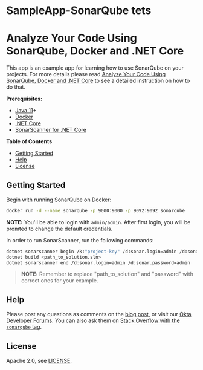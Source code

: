 # SampleApp-SonarQube tets

# Analyze Your Code Using SonarQube, Docker and .NET Core

This app is an example app for learning how to use SonarQube on your projects. For more details please read [Analyze Your Code Using SonarQube, Docker and .NET Core](link_to_replace) to see a detailed instruction on how to do that.

**Prerequisites:**

- [Java 11](https://adoptopenjdk.net/)+
- [Docker](https://docs.docker.com/get-docker/)
- [.NET Core](https://dotnet.microsoft.com/download)
- [SonarScanner for .NET Core](https://github.com/SonarSource/sonar-scanner-msbuild/releases/download/4.7.1.2311/sonar-scanner-msbuild-4.7.1.2311-netcoreapp2.0.zip)

**Table of Contents**

- [Getting Started](#getting-started)
- [Help](#help)
- [License](#license)

## Getting Started

Begin with running SonarQube on Docker:
```sh
docker run -d --name sonarqube -p 9000:9000 -p 9092:9092 sonarqube
```

**NOTE:** You'll be able to login with `admin/admin`. After first login, you will be promted to change the default credentials.

In order to run SonarScanner, run the following commands:

```sh
dotnet sonarscanner begin /k:"project-key" /d:sonar.login=admin /d:sonar.password=admin
dotnet build <path_to_solution.sln>
dotnet sonarscanner end /d:sonar.login=admin /d:sonar.password=admin
```

> **NOTE:** Remember to replace "path_to_solution" and "password" with correct ones for your example.

## Help

Please post any questions as comments on the [blog post](link_to_replace), or visit our [Okta Developer Forums](https://devforum.okta.com/). You can also ask them on [Stack Overflow with the `sonarqube` tag](https://stackoverflow.com/tags/sonarqube).

## License

Apache 2.0, see [LICENSE](LICENSE).
